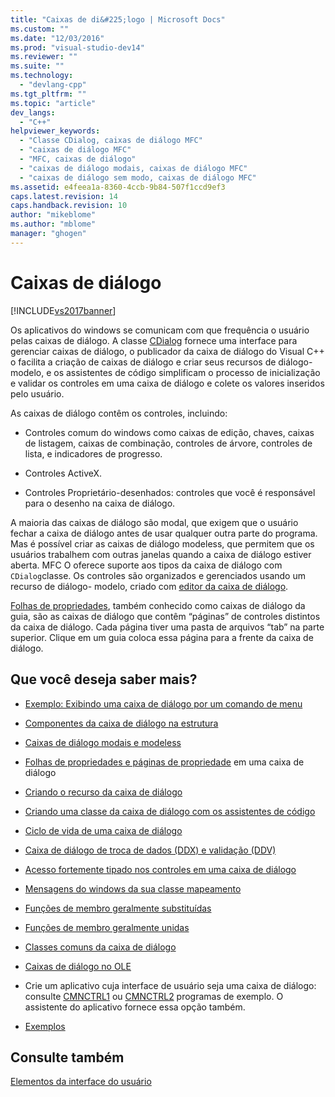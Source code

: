 ```yaml
---
title: "Caixas de di&#225;logo | Microsoft Docs"
ms.custom: ""
ms.date: "12/03/2016"
ms.prod: "visual-studio-dev14"
ms.reviewer: ""
ms.suite: ""
ms.technology: 
  - "devlang-cpp"
ms.tgt_pltfrm: ""
ms.topic: "article"
dev_langs: 
  - "C++"
helpviewer_keywords: 
  - "Classe CDialog, caixas de diálogo MFC"
  - "caixas de diálogo MFC"
  - "MFC, caixas de diálogo"
  - "caixas de diálogo modais, caixas de diálogo MFC"
  - "caixas de diálogo sem modo, caixas de diálogo MFC"
ms.assetid: e4feea1a-8360-4ccb-9b84-507f1ccd9ef3
caps.latest.revision: 14
caps.handback.revision: 10
author: "mikeblome"
ms.author: "mblome"
manager: "ghogen"
---
```

# Caixas de di&#225;logo
[!INCLUDE[vs2017banner](../assembler/inline/includes/vs2017banner.md)]

Os aplicativos do windows se comunicam com que frequência o usuário pelas caixas de diálogo.  A classe [CDialog](../mfc/reference/cdialog-class.md) fornece uma interface para gerenciar caixas de diálogo, o publicador da caixa de diálogo do Visual C\+\+ o facilita a criação de caixas de diálogo e criar seus recursos de diálogo\- modelo, e os assistentes de código simplificam o processo de inicialização e validar os controles em uma caixa de diálogo e colete os valores inseridos pelo usuário.  
  
 As caixas de diálogo contêm os controles, incluindo:  
  
-   Controles comum do windows como caixas de edição, chaves, caixas de listagem, caixas de combinação, controles de árvore, controles de lista, e indicadores de progresso.  
  
-   Controles ActiveX.  
  
-   Controles Proprietário\-desenhados: controles que você é responsável para o desenho na caixa de diálogo.  
  
 A maioria das caixas de diálogo são modal, que exigem que o usuário fechar a caixa de diálogo antes de usar qualquer outra parte do programa.  Mas é possível criar as caixas de diálogo modeless, que permitem que os usuários trabalhem com outras janelas quando a caixa de diálogo estiver aberta.  MFC O oferece suporte aos tipos da caixa de diálogo com `CDialog`classe.  Os controles são organizados e gerenciados usando um recurso de diálogo\- modelo, criado com [editor da caixa de diálogo](../mfc/dialog-editor.md).  
  
 [Folhas de propriedades](../mfc/property-sheets-mfc.md), também conhecido como caixas de diálogo da guia, são as caixas de diálogo que contêm “páginas” de controles distintos da caixa de diálogo.  Cada página tiver uma pasta de arquivos “tab” na parte superior.  Clique em um guia coloca essa página para a frente da caixa de diálogo.  
  
## Que você deseja saber mais?  
  
-   [Exemplo: Exibindo uma caixa de diálogo por um comando de menu](../mfc/example-displaying-a-dialog-box-via-a-menu-command.md)  
  
-   [Componentes da caixa de diálogo na estrutura](../mfc/dialog-box-components-in-the-framework.md)  
  
-   [Caixas de diálogo modais e modeless](../mfc/modal-and-modeless-dialog-boxes.md)  
  
-   [Folhas de propriedades e páginas de propriedade](../mfc/property-sheets-and-property-pages-mfc.md) em uma caixa de diálogo  
  
-   [Criando o recurso da caixa de diálogo](../Topic/Creating%20the%20Dialog%20Resource.md)  
  
-   [Criando uma classe da caixa de diálogo com os assistentes de código](../mfc/creating-a-dialog-class-with-code-wizards.md)  
  
-   [Ciclo de vida de uma caixa de diálogo](../mfc/life-cycle-of-a-dialog-box.md)  
  
-   [Caixa de diálogo de troca de dados \(DDX\) e validação \(DDV\)](../mfc/dialog-data-exchange-and-validation.md)  
  
-   [Acesso fortemente tipado nos controles em uma caixa de diálogo](../Topic/Type-Safe%20Access%20to%20Controls%20in%20a%20Dialog%20Box.md)  
  
-   [Mensagens do windows da sua classe mapeamento](../mfc/mapping-windows-messages-to-your-class.md)  
  
-   [Funções de membro geralmente substituídas](../mfc/commonly-overridden-member-functions.md)  
  
-   [Funções de membro geralmente unidas](../Topic/Commonly%20Added%20Member%20Functions.md)  
  
-   [Classes comuns da caixa de diálogo](../mfc/common-dialog-classes.md)  
  
-   [Caixas de diálogo no OLE](../mfc/dialog-boxes-in-ole.md)  
  
-   Crie um aplicativo cuja interface de usuário seja uma caixa de diálogo: consulte [CMNCTRL1](../top/visual-cpp-samples.md) ou [CMNCTRL2](../top/visual-cpp-samples.md) programas de exemplo.  O assistente do aplicativo fornece essa opção também.  
  
-   [Exemplos](../mfc/dialog-sample-list.md)  
  
## Consulte também  
 [Elementos da interface do usuário](../mfc/user-interface-elements-mfc.md)